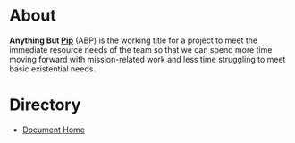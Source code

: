 
# About

**Anything But [Pip](https://wiki.hypertwins.org/Pip)** (ABP) is the working title for a project to meet the immediate resource needs of the team so that we can spend more time moving forward with mission-related work and less time struggling to meet basic existential needs.

# Directory
* [Document Home](docs/)
